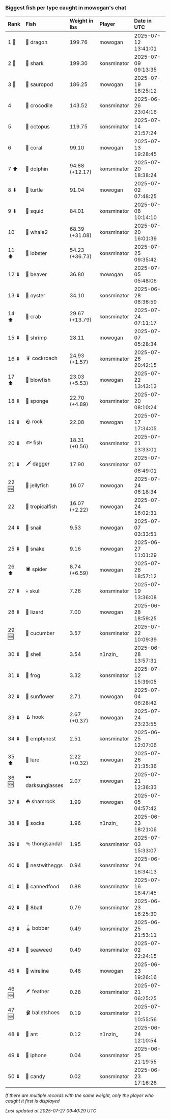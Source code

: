 ### Biggest fish per type caught in mowogan's chat

| Rank  | Fish             | Weight in lbs  | Player      | Date in UTC         |
|:------|:-----------------|:---------------|:------------|:--------------------|
| 1 🥇  | 🐉 dragon        | 199.76         | mowogan     | 2025-07-12 13:41:01 |
| 2 🥈  | 🦈 shark         | 199.30         | konsminator | 2025-07-09 09:13:35 |
| 3 🥉  | 🦕 sauropod      | 186.25         | mowogan     | 2025-07-19 18:25:12 |
| 4     | 🐊 crocodile     | 143.52         | konsminator | 2025-06-26 23:04:16 |
| 5     | 🐙 octopus       | 119.75         | konsminator | 2025-07-14 21:57:24 |
| 6     | 🪸 coral         | 99.10          | mowogan     | 2025-07-13 19:28:45 |
| 7 ⬆   | 🐬 dolphin       | 94.88 (+12.17) | konsminator | 2025-07-20 18:38:24 |
| 8 ⬇   | 🐢 turtle        | 91.04          | mowogan     | 2025-07-02 07:48:25 |
| 9 ⬇   | 🦑 squid         | 84.01          | konsminator | 2025-07-08 10:14:10 |
| 10    | 🐋 whale2        | 68.39 (+31.08) | konsminator | 2025-07-20 16:01:39 |
| 11 ⬆  | 🦞 lobster       | 54.23 (+36.73) | konsminator | 2025-07-25 09:35:42 |
| 12 ⬇  | 🦫 beaver        | 36.80          | mowogan     | 2025-07-05 05:48:06 |
| 13 ⬇  | 🦪 oyster        | 34.10          | konsminator | 2025-06-28 08:36:59 |
| 14 ⬆  | 🦀 crab          | 29.67 (+13.79) | konsminator | 2025-07-24 07:11:17 |
| 15 ⬇  | 🦐 shrimp        | 28.11          | mowogan     | 2025-07-07 05:28:34 |
| 16 ⬇  | 🪳 cockroach     | 24.93 (+1.57)  | konsminator | 2025-07-26 20:42:15 |
| 17 ⬆  | 🐡 blowfish      | 23.03 (+5.53)  | mowogan     | 2025-07-22 13:43:13 |
| 18 ⬇  | 🧽 sponge        | 22.70 (+4.89)  | konsminator | 2025-07-20 08:10:24 |
| 19 ⬇  | 🪨 rock          | 22.08          | mowogan     | 2025-07-17 17:34:05 |
| 20 ⬇  | 🐟 fish          | 18.31 (+0.56)  | konsminator | 2025-07-21 13:33:01 |
| 21 ⬇  | 🗡️ dagger         | 17.90          | konsminator | 2025-07-07 08:49:01 |
| 22 🆕 | 🪼 jellyfish     | 16.07          | mowogan     | 2025-07-24 06:18:34 |
| 22    | 🐠 tropicalfish  | 16.07 (+2.22)  | mowogan     | 2025-07-24 16:02:31 |
| 24 ⬇  | 🐌 snail         | 9.53           | mowogan     | 2025-07-07 03:33:51 |
| 25 ⬇  | 🐍 snake         | 9.16           | mowogan     | 2025-06-27 11:01:29 |
| 26 ⬆  | 🕷️ spider         | 8.74 (+6.59)   | mowogan     | 2025-07-26 18:57:12 |
| 27 ⬇  | 💀 skull         | 7.26           | konsminator | 2025-07-19 13:36:08 |
| 28 ⬇  | 🦎 lizard        | 7.00           | mowogan     | 2025-06-28 18:59:25 |
| 29 🆕 | 🥒 cucumber      | 3.57           | konsminator | 2025-07-22 10:09:39 |
| 30 ⬇  | 🐚 shell         | 3.54           | n1nzin_     | 2025-06-28 13:57:31 |
| 31 ⬇  | 🐸 frog          | 3.32           | konsminator | 2025-07-12 15:39:05 |
| 32 ⬇  | 🌻 sunflower     | 2.71           | mowogan     | 2025-07-04 06:28:42 |
| 33 ⬇  | 🪝 hook          | 2.67 (+0.37)   | mowogan     | 2025-07-24 23:23:55 |
| 34 ⬇  | 🪹 emptynest     | 2.51           | konsminator | 2025-06-25 12:07:06 |
| 35 ⬆  | 🎏 lure          | 2.22 (+0.32)   | mowogan     | 2025-07-26 21:35:36 |
| 36 🆕 | 🕶️ darksunglasses | 2.07           | mowogan     | 2025-07-21 12:36:33 |
| 37 ⬇  | ☘️ shamrock       | 1.99           | mowogan     | 2025-07-05 04:57:42 |
| 38 ⬇  | 🧦 socks         | 1.96           | n1nzin_     | 2025-06-23 18:21:06 |
| 39 ⬇  | 🩴 thongsandal   | 1.95           | konsminator | 2025-07-03 15:33:07 |
| 40 ⬇  | 🪺 nestwitheggs  | 0.94           | konsminator | 2025-06-24 16:34:13 |
| 41 ⬇  | 🥫 cannedfood    | 0.88           | konsminator | 2025-07-16 18:47:45 |
| 42 ⬇  | 🎱 8ball         | 0.79           | konsminator | 2025-06-23 16:25:30 |
| 43 ⬇  | 🪀 bobber        | 0.49           | konsminator | 2025-06-25 21:53:11 |
| 43 ⬇  | 🌿 seaweed       | 0.49           | konsminator | 2025-07-02 22:24:15 |
| 45 ⬇  | 🧵 wireline      | 0.46           | mowogan     | 2025-06-23 19:26:16 |
| 46 🆕 | 🪶 feather       | 0.28           | konsminator | 2025-07-21 06:25:25 |
| 47 🆕 | 🩰 balletshoes   | 0.19           | konsminator | 2025-07-21 10:55:56 |
| 48 ⬇  | 🐜 ant           | 0.12           | n1nzin_     | 2025-06-24 12:10:54 |
| 49 ⬇  | 📱 iphone        | 0.04           | konsminator | 2025-06-25 21:19:55 |
| 50 ⬇  | 🍬 candy         | 0.02           | konsminator | 2025-06-23 17:16:26 |

_If there are multiple records with the same weight, only the player who caught it first is displayed_

_Last updated at 2025-07-27 09:40:29 UTC_